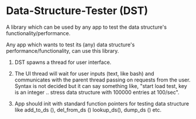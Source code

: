 Data-Structure-Tester (DST)
===========================

A library which can be used by any app to test the data structure's functionality/performance.

Any app which wants to test its (any) data structure's performance/functionality, can use this library.

1. DST spawns a thread for user interface.

2. The UI thread will wait for user inputs (text, like bash) and communicates with the parent thread 
  passing on requests from the user. Syntax is not decided but it can say something like, "start load
  test, key is an integer .. stress data structure with 100000 entries at 100/sec".

3. App should init with standard function pointers for testing data structure like add_to_ds (), del_from_ds ()
  lookup_ds(), dump_ds () etc.
  